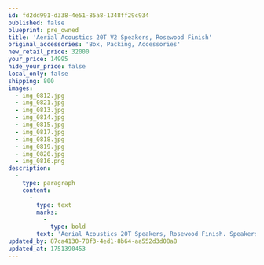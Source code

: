 ```yaml
---
id: fd2dd991-d338-4e51-85a8-1348ff29c934
published: false
blueprint: pre_owned
title: 'Aerial Acoustics 20T V2 Speakers, Rosewood Finish'
original_accessories: 'Box, Packing, Accessories'
new_retail_price: 32000
your_price: 14995
hide_your_price: false
local_only: false
shipping: 800
images:
  - img_0812.jpg
  - img_0821.jpg
  - img_0813.jpg
  - img_0814.jpg
  - img_0815.jpg
  - img_0817.jpg
  - img_0818.jpg
  - img_0819.jpg
  - img_0820.jpg
  - img_0816.png
description:
  -
    type: paragraph
    content:
      -
        type: text
        marks:
          -
            type: bold
        text: 'Aerial Acoustics 20T Speakers, Rosewood Finish. Speakers are in like-new finish with original boxes and packing. Speakers sold as new for $32,000.00. Tremendous sounding speakers that were the swan song from one of the audio industries great designers. '
updated_by: 87ca4130-78f3-4ed1-8b64-aa552d3d08a8
updated_at: 1751390453
---
```

